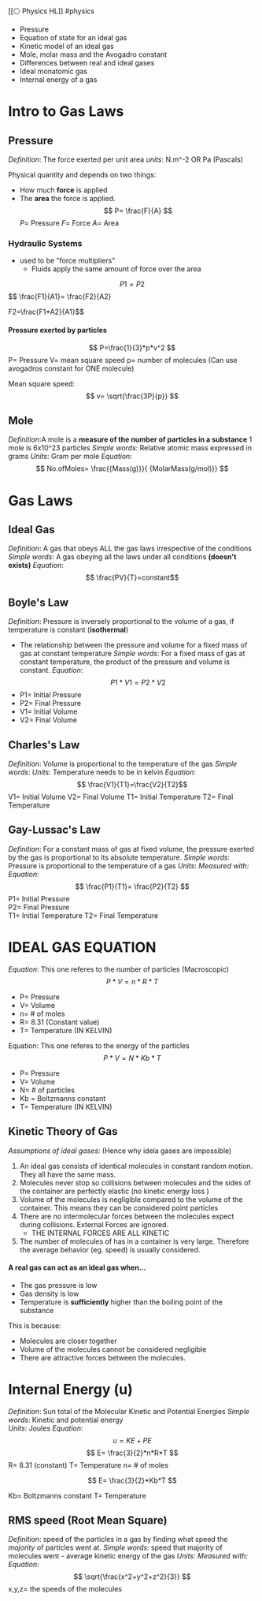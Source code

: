 [[⚪ Physics HL]] #physics 

- Pressure
- Equation of state for an ideal gas
- Kinetic model of an ideal gas
- Mole, molar mass and the Avogadro constant
- Differences between real and ideal gases
- Ideal monatomic gas
- Internal energy of a gas

# Intro to Gas Laws
## Pressure
*Definition*: The force exerted per unit area
*units*: N.m^-2 OR Pa (Pascals)

Physical quantity and depends on two things:
- How much **force** is applied 
- The **area** the force is applied. 
$$
P= \frac{F}{A}
$$
*P*= Pressure 
*F*= Force 
*A*= Area 

### Hydraulic Systems 
- used to be "force multipliers" 
	- Fluids apply the same amount of force over the area 

$$
P1= P2
$$
$$
\frac{F1}{A1}= \frac{F2}{A2}

$$
$$F2=\frac{F1*A2}{A1}$$

#### Pressure exerted by particles
$$
P=\frac{1}{3}*p*v^2
$$
P= Pressure 
V= mean square speed 
p= number of molecules (Can use avogadros constant for ONE molecule)

Mean square speed:
$$
v= \sqrt{\frac{3P}{p}}
$$


## Mole 
*Definition*:A mole is a **measure of the number of particles in a substance** 1 mole is 6x10^23 particles 
*Simple words*: Relative atomic mass expressed in grams 
*Units*: Gram per mole 
*Equation*: $$
No.ofMoles= \frac{{Mass(g)}}{ {MolarMass(g/mol)}}
$$


# Gas Laws
## Ideal Gas  
*Definition*: A gas that obeys ALL the gas laws irrespective of the conditions
*Simple words*: A gas obeying all the laws under all conditions **(doesn't exists)**
*Equation*: $$ \frac{PV}{T}=constant$$


## Boyle's Law
*Definition*: Pressure is inversely proportional to the volume of a gas, if temperature is constant (**isothermal**)

- The relationship between the pressure and volume for a fixed mass of gas at constant temperature 
*Simple words*: For a fixed mass of gas at constant temperature, the product of the pressure and volume is constant. 
*Equation*: $$ P1*V1=P2*V2$$
- P1= Initial Pressure 
- P2= Final Pressure 
- V1= Initial Volume 
- V2= Final Volume 


## Charles's Law
*Definition*: Volume is proportional to the temperature of the gas 
*Simple words*: 
*Units*: Temperature needs to be in kelvin
*Equation*: 
$$ \frac{V1}{T1}=\frac{V2}{T2}$$
V1= Initial Volume 
V2= Final Volume 
T1= Initial Temperature 
T2= Final Temperature 

## Gay-Lussac's Law
*Definition*: For a constant mass of gas at fixed volume, the pressure exerted by the gas is proportional to its absolute temperature. 
*Simple words*: Pressure is proportional to the temperature of a gas 
*Units*: 
*Measured with:* 
*Equation*: $$
\frac{P1}{T1}= \frac{P2}{T2}
$$
P1= Initial Pressure  
P2= Final Pressure  
T1= Initial Temperature 
T2= Final Temperature 

# IDEAL GAS EQUATION 
*Equation*: This one referes to the number of particles (Macroscopic)$$
P*V=n*R*T
$$
- P= Pressure 
- V= Volume 
- n= # of moles 
- R= 8.31 (Constant value)
- T= Temperature (IN KELVIN)

Equation: This one referes to the energy of the particles$$
P*V= N*Kb*T
$$
- P= Pressure 
- V= Volume 
- N= # of particles
- Kb = Boltzmanns constant 
- T= Temperature (IN KELVIN)

## Kinetic Theory of Gas 


*Assumptions of ideal gases:* (Hence why idela gases are impossible)

1. An ideal gas consists of identical molecules in constant random motion. They all have the same mass. 
2. Molecules never stop so collisions between molecules and the sides of the container are perfectly elastic (no kinetic energy loss )
3. Volume of the molecules is negligible compared to the volume of the container. This means they can be considered point particles 
4. There are no intermolecular forces between the molecules expect during collisions. External Forces are ignored. 
	- THE INTERNAL FORCES ARE ALL KINETIC 
5. The number of molecules of has in a container is very large. Therefore the average behavior (eg. speed) is usually considered. 

#### A real gas can act as an ideal gas when...
- The gas pressure is low 
- Gas density is low 
- Temperature is **sufficiently** higher than the boiling point of the substance 

This is because:
- Molecules are closer together 
- Volume of the molecules cannot be considered negligible 
- There are attractive forces between the molecules. 

# Internal Energy (u) 
*Definition*: Sun total of the Molecular Kinetic and Potential Energies 
*Simple words*: Kinetic and potential energy  
*Units*: Joules
*Equation*: $$
u= KE+PE
$$
$$ 
E= \frac{3}{2}*n*R*T
$$
R= 8.31 (constant)
T= Temperature 
n= # of moles 

$$
E= \frac{3}{2}*Kb*T
$$

Kb= Boltzmanns constant 
T= Temperature 

## RMS speed (Root Mean Square)
*Definition*: speed of the particles in a gas by finding what speed the *majority* of particles went at. 
*Simple words*: speed that majority of molecules went - average kinetic energy of the gas
*Units*: 
*Measured with:* 
*Equation*: $$
\sqrt{\frac{x^2+y^2+z^2}{3}}
$$
x,y,z= the speeds of the molecules 


